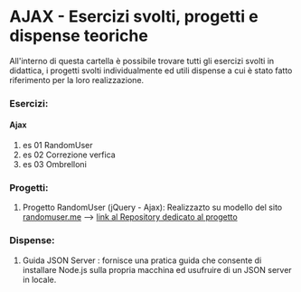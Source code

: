 # AJAX - Esercizi svolti, progetti e dispense teoriche

All'interno di questa cartella è possibile trovare tutti gli esercizi svolti in didattica, i progetti svolti individualmente ed utili dispense a cui è stato fatto riferimento per la loro realizzazione.

### Esercizi:
#### Ajax
 1. es 01 RandomUser
 2. es 02 Correzione verfica
 3. es 03 Ombrelloni
 
 ### Progetti:
 1. Progetto RandomUser (jQuery - Ajax): Realizzazto su modello del sito [randomuser.me](randomuser.me) --> [link al Repository dedicato al progetto](https://github.com/vallauri-ict/randomuser-Giada-Valinotto.git)

### Dispense: 
1. Guida JSON Server : fornisce una pratica guida che consente di installare Node.js sulla propria macchina ed usufruire di un JSON server in locale.
